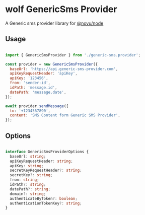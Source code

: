 # wolf GenericSms Provider

A Generic sms provider library for [@novu/node](https://github.com/tecklens/tk-wolf/)

## Usage

```javascript

import { GenericSmsProvider } from './generic-sms.provider';

const provider = new GenericSmsProvider({
  baseUrl: 'https://api.generic-sms-provider.com',
  apiKeyRequestHeader: 'apiKey',
  apiKey: '123456',
  from: 'sender-id',
  idPath: 'message.id',
  datePath: 'message.date',
});

await provider.sendMessage({
  to: '+1234567890',
  content: 'SMS Content form Generic SMS Provider',
});
```

## Options
```typescript

interface GenericSmsProviderOptions {
  baseUrl: string;
  apiKeyRequestHeader: string;
  apiKey: string;
  secretKeyRequestHeader?: string;
  secretKey?: string;
  from: string;
  idPath?: string;
  datePath?: string;
  domain?: string;
  authenticateByToken?: boolean;
  authenticationTokenKey?: string;
}

```

